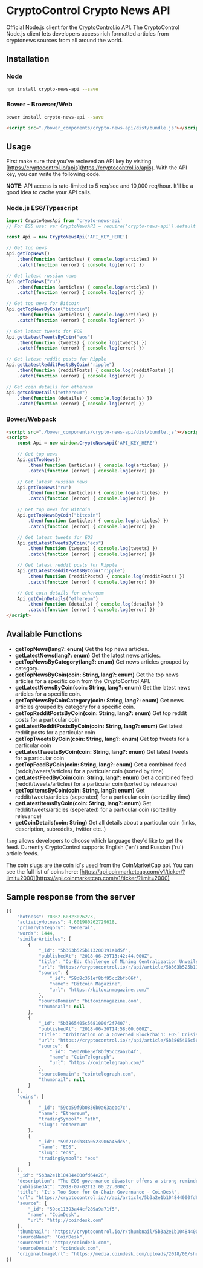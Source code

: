 CryptoControl Crypto News API
=========================

Official Node.js client for the [CryptoControl.io](https://cryptocontrol.io) API. The CryptoControl Node.js client lets developers access rich formatted articles from cryptonews sources from all around the world.

## Installation
### Node
```sh
npm install crypto-news-api --save
```

### Bower - Browser/Web
```sh
bower install crypto-news-api --save
```
```html
<script src="./bower_components/crypto-news-api/dist/bundle.js"></script>
```

## Usage
First make sure that you've recieved an API key by visiting [https://cryptocontrol.io/apis](https://cryptocontrol.io/apis). With the API key, you can write the following code.

**NOTE**: API access is rate-limited to 5 req/sec and 10,000 req/hour. It'll be a good idea to cache your API calls.


### Node.js ES6/Typescript
```javascript
import CryptoNewsApi from 'crypto-news-api'
// For ES5 use: var CryptoNewsAPI = require('crypto-news-api').default

const Api = new CryptoNewsApi('API_KEY_HERE')

// Get top news
Api.getTopNews()
    .then(function (articles) { console.log(articles) })
    .catch(function (error) { console.log(error) })

// Get latest russian news
Api.getTopNews("ru")
    .then(function (articles) { console.log(articles) })
    .catch(function (error) { console.log(error) })

// Get top news for Bitcoin
Api.getTopNewsByCoin("bitcoin")
    .then(function (articles) { console.log(articles) })
    .catch(function (error) { console.log(error) })

// Get latest tweets for EOS
Api.getLatestTweetsByCoin("eos")
    .then(function (tweets) { console.log(tweets) })
    .catch(function (error) { console.log(error) })

// Get latest reddit posts for Ripple
Api.getLatestRedditPostsByCoin("ripple")
    .then(function (redditPosts) { console.log(redditPosts) })
    .catch(function (error) { console.log(error) })

// Get coin details for ethereum
Api.getCoinDetails("ethereum")
    .then(function (details) { console.log(details) })
    .catch(function (error) { console.log(error) })
```

### Bower/Webpack
```html
<script src="./bower_components/crypto-news-api/dist/bundle.js"></script>
<script>
    const Api = new window.CryptoNewsApi('API_KEY_HERE')

    // Get top news
    Api.getTopNews()
        .then(function (articles) { console.log(articles) })
        .catch(function (error) { console.log(error) })

    // Get latest russian news
    Api.getTopNews("ru")
        .then(function (articles) { console.log(articles) })
        .catch(function (error) { console.log(error) })

    // Get top news for Bitcoin
    Api.getTopNewsByCoin("bitcoin")
        .then(function (articles) { console.log(articles) })
        .catch(function (error) { console.log(error) })

    // Get latest tweets for EOS
    Api.getLatestTweetsByCoin("eos")
        .then(function (tweets) { console.log(tweets) })
        .catch(function (error) { console.log(error) })

    // Get latest reddit posts for Ripple
    Api.getLatestRedditPostsByCoin("ripple")
        .then(function (redditPosts) { console.log(redditPosts) })
        .catch(function (error) { console.log(error) })

    // Get coin details for ethereum
    Api.getCoinDetails("ethereum")
        .then(function (details) { console.log(details) })
        .catch(function (error) { console.log(error) })
</script>
```

## Available Functions

- **getTopNews(lang?: enum)** Get the top news articles.
- **getLatestNews(lang?: enum)** Get the latest news articles.
- **getTopNewsByCategory(lang?: enum)** Get news articles grouped by category.
- **getTopNewsByCoin(coin: String, lang?: enum)** Get the top news articles for a specific coin from the CryptoControl API.
- **getLatestNewsByCoin(coin: String, lang?: enum)** Get the latest news articles for a specific coin.
- **getTopNewsByCoinCategory(coin: String, lang?: enum)** Get news articles grouped by category for a specific coin.
- **getTopRedditPostsByCoin(coin: String, lang?: enum)** Get top reddit posts for a particular coin
- **getLatestRedditPostsByCoin(coin: String, lang?: enum)** Get latest reddit posts for a particular coin
- **getTopTweetsByCoin(coin: String, lang?: enum)** Get top tweets for a particular coin
- **getLatestTweetsByCoin(coin: String, lang?: enum)** Get latest tweets for a particular coin
- **getTopFeedByCoin(coin: String, lang?: enum)** Get a combined feed (reddit/tweets/articles) for a particular coin (sorted by time)
- **getLatestFeedByCoin(coin: String, lang?: enum)** Get a combined feed (reddit/tweets/articles) for a particular coin (sorted by relevance)
- **getTopItemsByCoin(coin: String, lang?: enum)** Get reddit/tweets/articles (seperated) for a particular coin (sorted by time)
- **getLatestItemsByCoin(coin: String, lang?: enum)** Get reddit/tweets/articles (seperated) for a particular coin (sorted by relevance)
- **getCoinDetails(coin: String)** Get all details about a particular coin (links, description, subreddits, twitter etc..)

`lang` allows developers to choose which language they'd like to get the feed. Currently CryptoControl supports English ('en') and Russian ('ru') article feeds.

The coin slugs are the coin id's used from the CoinMarketCap api. You can see the full list of coins here: [https://api.coinmarketcap.com/v1/ticker/?limit=2000](https://api.coinmarketcap.com/v1/ticker/?limit=2000)

## Sample response from the server

```javascript
[{
    "hotness": 70862.60323026273,
    "activityHotness": 4.601980262729618,
    "primaryCategory": "General",
    "words": 1444,
    "similarArticles": [
        {
            "_id": "5b363b525b113200191a1d5f",
            "publishedAt": "2018-06-29T13:42:44.000Z",
            "title": "Op-Ed: Challenge of Mining Centralization Unveils Bitcoin’s Elegant Design",
            "url": "https://cryptocontrol.io/r/api/article/5b363b525b113200191a1d5f?ref=5ac11440ec0af7be35528459",
            "source": {
                "_id": "59d8c361ef8bf95cc2bfb66f",
                "name": "Bitcoin Magazine",
                "url": "https://bitcoinmagazine.com/"
            },
            "sourceDomain": "bitcoinmagazine.com",
            "thumbnail": null
        },
        {
            "_id": "5b3865405c5681000f2f7407",
            "publishedAt": "2018-06-30T14:58:00.000Z",
            "title": "Arbitration on a Governed Blockchain: EOS’ Crisis of Dispute Resolution",
            "url": "https://cryptocontrol.io/r/api/article/5b3865405c5681000f2f7407?ref=5ac11440ec0af7be35528459",
            "source": {
                "_id": "59d70be3ef8bf95cc2aa2b4f",
                "name": "CoinTelegraph",
                "url": "https://cointelegraph.com/"
            },
            "sourceDomain": "cointelegraph.com",
            "thumbnail": null
        }
    ],
    "coins": [
        {
            "_id": "59cb59f9b0836b0a63aebc7c",
            "name": "Ethereum",
            "tradingSymbol": "eth",
            "slug": "ethereum"
        },
        {
            "_id": "59d21e9b83a0523906a45dc5",
            "name": "EOS",
            "slug": "eos",
            "tradingSymbol": "eos"
        }
    ],
    "_id": "5b3a2e1b104844000fd64e28",
    "description": "The EOS governance disaster offers a strong reminder of how entrenched human mistrust can be difficult to overcome.",
    "publishedAt": "2018-07-02T12:00:27.000Z",
    "title": "It's Too Soon for On-Chain Governance - CoinDesk",
    "url": "https://cryptocontrol.io/r/api/article/5b3a2e1b104844000fd64e28?ref=5ac11440ec0af7be35528459",
    "source": {
        "_id": "59ce11393a44cf289a9a71f5",
        "name": "CoinDesk",
        "url": "http://coindesk.com"
    },
    "thumbnail": "https://cryptocontrol.io/r/thumbnail/5b3a2e1b104844000fd64e28?ref=5ac11440ec0af7be35528459",
    "sourceName": "CoinDesk",
    "sourceUrl": "http://coindesk.com",
    "sourceDomain": "coindesk.com",
    "originalImageUrl": "https://media.coindesk.com/uploads/2018/06/shutterstock_153840266-e1530230263310.jpg"
}]
```